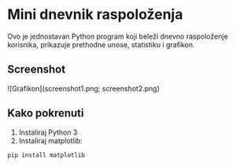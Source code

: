 # Mini dnevnik raspoloženja

Ovo je jednostavan Python program koji beleži dnevno raspoloženje korisnika, prikazuje prethodne unose, statistiku i grafikon.

## Screenshot

![Grafikon](screenshot1.png; screenshot2.png)

## Kako pokrenuti
1. Instaliraj Python 3
2. Instaliraj matplotlib:
```bash
pip install matplotlib
